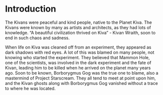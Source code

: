 # Introduction

The Kivans were peaceful and kind people, native to the Planet Kiva.
The Kivans were known by many as artists and architects, as they had lots of knowledge.
“A beautiful civilization thrived on Kiva” - Kivan Wraith, soon to end in such chaos and sadness.

When life on Kiva was cleaned off from an experiment, they appeared as dark shadows with red eyes.
A lot of this was blamed on many people, not knowing who started the experiment.
They believed that Mammon Hole,  one of the scientists, was involved in the dark experiment and the fate of Kivan, leading him to be killed when he arrived on the planet many years ago.
Soon to be known, Borborygmus Gog was the true one to blame, also a mastermind of Project Starscream.
They all tend to meet at point upon him, and the Kivan ghosts along with Borborygmus Gog vanished without a trace to where he was located.
